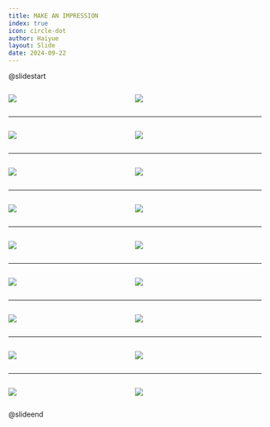 ```yaml
---
title: MAKE AN IMPRESSION
index: true
icon: circle-dot
author: Haiyue
layout: Slide
date: 2024-09-22
---
```

 
@slidestart

<div style="display:flex">
<div style="flex:1">

![](https://raw.githubusercontent.com/yclord/reading/refs/heads/master/english/Level-X/MAKE%20AN%20IMPRESSION/001.webp)
</div>
<div style="flex:1">

![](https://raw.githubusercontent.com/yclord/reading/refs/heads/master/english/Level-X/MAKE%20AN%20IMPRESSION/002.webp)
</div>
</div>

---

<div style="display:flex">
<div style="flex:1">

![](https://raw.githubusercontent.com/yclord/reading/refs/heads/master/english/Level-X/MAKE%20AN%20IMPRESSION/003.webp)
</div>
<div style="flex:1">

![](https://raw.githubusercontent.com/yclord/reading/refs/heads/master/english/Level-X/MAKE%20AN%20IMPRESSION/004.webp)
</div>
</div>

---

<div style="display:flex">
<div style="flex:1">

![](https://raw.githubusercontent.com/yclord/reading/refs/heads/master/english/Level-X/MAKE%20AN%20IMPRESSION/005.webp)
</div>
<div style="flex:1">

![](https://raw.githubusercontent.com/yclord/reading/refs/heads/master/english/Level-X/MAKE%20AN%20IMPRESSION/006.webp)
</div>
</div>

---

<div style="display:flex">
<div style="flex:1">

![](https://raw.githubusercontent.com/yclord/reading/refs/heads/master/english/Level-X/MAKE%20AN%20IMPRESSION/007.webp)
</div>
<div style="flex:1">

![](https://raw.githubusercontent.com/yclord/reading/refs/heads/master/english/Level-X/MAKE%20AN%20IMPRESSION/008.webp)
</div>
</div>

---

<div style="display:flex">
<div style="flex:1">

![](https://raw.githubusercontent.com/yclord/reading/refs/heads/master/english/Level-X/MAKE%20AN%20IMPRESSION/009.webp)
</div>
<div style="flex:1">

![](https://raw.githubusercontent.com/yclord/reading/refs/heads/master/english/Level-X/MAKE%20AN%20IMPRESSION/010.webp)
</div>
</div>

---

<div style="display:flex">
<div style="flex:1">

![](https://raw.githubusercontent.com/yclord/reading/refs/heads/master/english/Level-X/MAKE%20AN%20IMPRESSION/011.webp)
</div>
<div style="flex:1">

![](https://raw.githubusercontent.com/yclord/reading/refs/heads/master/english/Level-X/MAKE%20AN%20IMPRESSION/012.webp)
</div>
</div>

---

<div style="display:flex">
<div style="flex:1">

![](https://raw.githubusercontent.com/yclord/reading/refs/heads/master/english/Level-X/MAKE%20AN%20IMPRESSION/013.webp)
</div>
<div style="flex:1">

![](https://raw.githubusercontent.com/yclord/reading/refs/heads/master/english/Level-X/MAKE%20AN%20IMPRESSION/014.webp)
</div>
</div>

---

<div style="display:flex">
<div style="flex:1">

![](https://raw.githubusercontent.com/yclord/reading/refs/heads/master/english/Level-X/MAKE%20AN%20IMPRESSION/015.webp)
</div>
<div style="flex:1">

![](https://raw.githubusercontent.com/yclord/reading/refs/heads/master/english/Level-X/MAKE%20AN%20IMPRESSION/016.webp)
</div>
</div>

---

<div style="display:flex">
<div style="flex:1">

![](https://raw.githubusercontent.com/yclord/reading/refs/heads/master/english/Level-X/MAKE%20AN%20IMPRESSION/017.webp)
</div>
<div style="flex:1">

![](https://raw.githubusercontent.com/yclord/reading/refs/heads/master/english/Level-X/MAKE%20AN%20IMPRESSION/018.webp)
</div>
</div>

@slideend
